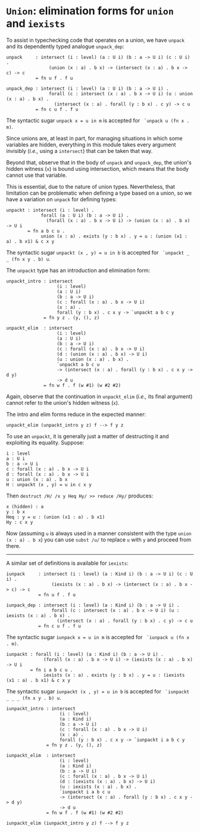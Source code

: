 # `Union`: elimination forms for `union` and `iexists`

To assist in typechecking code that operates on a union, we have
`unpack` and its dependently typed analogue `unpack_dep`:

    unpack     : intersect (i : level) (a : U i) (b : a -> U i) (c : U i) .
                    (union (x : a) . b x) -> (intersect (x : a) . b x -> c) -> c
               = fn u f . f u

    unpack_dep : intersect (i : level) (a : U i) (b : a -> U i) .
                    forall (c : intersect (x : a) . b x -> U i) (u : union (x : a) . b x) .
                      (intersect (x : a) . forall (y : b x) . c y) -> c u
               = fn c u f . f u

The syntactic sugar `unpack x = u in m` is accepted for
`` `unpack u (fn x . m)``.

Since unions are, at least in part, for managing situations in which
some variables are hidden, everything in this module takes every
argument invisibly (*i.e.,* using a `intersect`) that can be taken
that way.

Beyond that, observe that in the body of `unpack` and `unpack_dep`,
the union's hidden witness (`x`) is bound using intersection, which
means that the body cannot use that variable.

This is essential, due to the nature of union types.  Nevertheless,
that limitation can be problematic when defining a type based on a
union, so we have a variation on `unpack` for defining types:

    unpackt : intersect (i : level) .
                 forall (a : U i) (b : a -> U i) .
                   (forall (x : a) . b x -> U i) -> (union (x : a) . b x) -> U i
            = fn a b c u .
                 union (x : a) . exists (y : b x) . y = u : (union (x1 : a) . b x1) & c x y

The syntactic sugar `unpackt (x , y) = u in b` is accepted for
`` `unpackt _ _ (fn x y . b) u``.

The `unpackt` type has an introduction and elimination form:

    unpackt_intro : intersect
                       (i : level)
                       (a : U i)
                       (b : a -> U i)
                       (c : forall (x : a) . b x -> U i)
                       (x : a) .
                       forall (y : b x) . c x y -> `unpackt a b c y
                  = fn y z . (y, (), z)

    unpackt_elim  : intersect
                       (i : level)
                       (a : U i)
                       (b : a -> U i)
                       (c : forall (x : a) . b x -> U i)
                       (d : (union (x : a) . b x) -> U i)
                       (u : union (x : a) . b x) .
                       `unpackt a b c u
                       -> (intersect (x : a) . forall (y : b x) . c x y -> d y)
                       -> d u
                  = fn w f . f (w #1) (w #2 #2)

Again, observe that the continuation in `unpackt_elim` (*i.e.,* its
final argument) cannot refer to the union's hidden witness (`x`).

The intro and elim forms reduce in the expected manner:

    unpackt_elim (unpackt_intro y z) f --> f y z


To use an `unpackt`, it is generally just a matter of destructing it
and exploiting its equality.  Suppose:

    i : level
    a : U i
    b : a -> U i
    c : forall (x : a) . b x -> U i
    d : forall (x : a) . b x -> U i
    u : union (x : a) . b x
    H : unpackt (x , y) = u in c x y

Then `destruct /H/ /x y Heq Hy/ >> reduce /Hy/` produces:

    x (hidden) : a
    y : b x
    Heq : y = u : (union (x1 : a) . b x1)
    Hy : c x y

Now (assuming `u` is always used in a manner consistent with the type
`union (x : a) . b x`) you can use `subst /u/` to replace `u` with `y`
and proceed from there.

---

A similar set of definitions is available for `iexists`:

    iunpack     : intersect (i : level) (a : Kind i) (b : a -> U i) (c : U i) .
                     (iexists (x : a) . b x) -> (intersect (x : a) . b x -> c) -> c
                = fn u f . f u

    iunpack_dep : intersect (i : level) (a : Kind i) (b : a -> U i) .
                     forall (c : intersect (x : a) . b x -> U i) (u : iexists (x : a) . b x) .
                       (intersect (x : a) . forall (y : b x) . c y) -> c u
                = fn c u f . f u

The syntactic sugar `iunpack x = u in m` is accepted for
`` `iunpack u (fn x . m)``.

    iunpackt : forall (i : level) (a : Kind i) (b : a -> U i) .
                  (forall (x : a) . b x -> U i) -> (iexists (x : a) . b x) -> U i
             = fn i a b c u .
                  iexists (x : a) . exists (y : b x) . y = u : (iexists (x1 : a) . b x1) & c x y

The syntactic sugar `iunpackt (x , y) = u in b` is accepted for
`` `iunpackt _ _ _ (fn x y . b) u``.

    iunpackt_intro : intersect
                        (i : level)
                        (a : Kind i)
                        (b : a -> U i)
                        (c : forall (x : a) . b x -> U i)
                        (x : a) .
                        forall (y : b x) . c x y -> `iunpackt i a b c y
                   = fn y z . (y, (), z)

    iunpackt_elim  : intersect
                        (i : level)
                        (a : Kind i)
                        (b : a -> U i)
                        (c : forall (x : a) . b x -> U i)
                        (d : (iexists (x : a) . b x) -> U i)
                        (u : iexists (x : a) . b x) .
                        `iunpackt i a b c u
                        -> (intersect (x : a) . forall (y : b x) . c x y -> d y)
                        -> d u
                   = fn w f . f (w #1) (w #2 #2)

    iunpackt_elim (iunpackt_intro y z) f --> f y z
